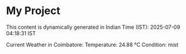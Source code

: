 # My Project

This content is dynamically generated in Indian Time (IST): 2025-07-09 04:18:31 IST


Current Weather in Coimbatore:
Temperature: 24.88 °C
Condition: mist

